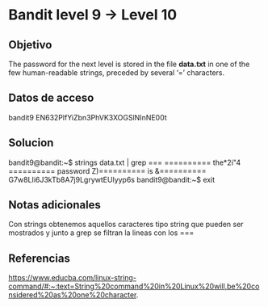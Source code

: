 # Bandit level 9 → Level 10

## Objetivo
The password for the next level is stored in the file **data.txt** in one of the few human-readable strings, preceded by several ‘=’ characters.

## Datos de acceso
bandit9
EN632PlfYiZbn3PhVK3XOGSlNInNE00t

## Solucion
bandit9@bandit:~$ strings data.txt | grep ===
========== the*2i"4
========== password
Z)========== is
&========== G7w8LIi6J3kTb8A7j9LgrywtEUlyyp6s
bandit9@bandit:~$ exit

## Notas adicionales
Con strings obtenemos aquellos caracteres tipo string que pueden ser mostrados y junto a grep se filtran la lineas con los ===

## Referencias
https://www.educba.com/linux-string-command/#:~:text=String%20command%20in%20Linux%20will,be%20considered%20as%20one%20character.
